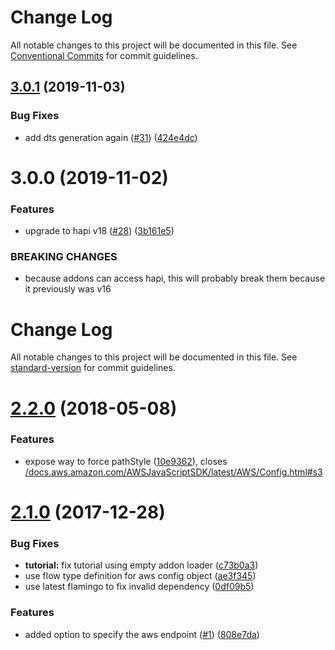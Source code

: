 # Change Log

All notable changes to this project will be documented in this file.
See [Conventional Commits](https://conventionalcommits.org) for commit guidelines.

## [3.0.1](https://github.com/piobyte/flamingo-s3/compare/flamingo-s3@3.0.0...flamingo-s3@3.0.1) (2019-11-03)


### Bug Fixes

* add dts generation again ([#31](https://github.com/piobyte/flamingo-s3/issues/31)) ([424e4dc](https://github.com/piobyte/flamingo-s3/commit/424e4dc))





# 3.0.0 (2019-11-02)


### Features

* upgrade to hapi v18 ([#28](https://github.com/piobyte/flamingo-s3/issues/28)) ([3b161e5](https://github.com/piobyte/flamingo-s3/commit/3b161e5))


### BREAKING CHANGES

* because addons can access hapi, this will probably
break them because it previously was v16





# Change Log

All notable changes to this project will be documented in this file. See [standard-version](https://github.com/conventional-changelog/standard-version) for commit guidelines.

<a name="2.2.0"></a>
# [2.2.0](https://github.com/piobyte/flamingo-s3/compare/v2.1.0...v2.2.0) (2018-05-08)


### Features

* expose way to force pathStyle ([10e9362](https://github.com/piobyte/flamingo-s3/commit/10e9362)), closes [/docs.aws.amazon.com/AWSJavaScriptSDK/latest/AWS/Config.html#s3](https://github.com//docs.aws.amazon.com/AWSJavaScriptSDK/latest/AWS/Config.html/issues/s3)



<a name="2.1.0"></a>
# [2.1.0](https://github.com/piobyte/flamingo-s3/compare/v2.0.1...v2.1.0) (2017-12-28)


### Bug Fixes

* **tutorial:** fix tutorial using empty addon loader ([c73b0a3](https://github.com/piobyte/flamingo-s3/commit/c73b0a3))
* use flow type definition for aws config object ([ae3f345](https://github.com/piobyte/flamingo-s3/commit/ae3f345))
* use latest flamingo to fix invalid dependency ([0df09b5](https://github.com/piobyte/flamingo-s3/commit/0df09b5))


### Features

* added option to specify the aws endpoint ([#1](https://github.com/piobyte/flamingo-s3/issues/1)) ([808e7da](https://github.com/piobyte/flamingo-s3/commit/808e7da))
